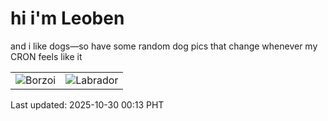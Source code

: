 # hi i'm Leoben

and i like dogs—so have some random dog pics that change whenever my CRON feels like it

|  |  |
|--------|----------|
| ![Borzoi](https://random-dog-vercel.vercel.app/api/random-borzoi?v=1761754420) | ![Labrador](https://random-dog-vercel.vercel.app/api/random-labrador?v=1761754420) |

Last updated: 2025-10-30 00:13 PHT
